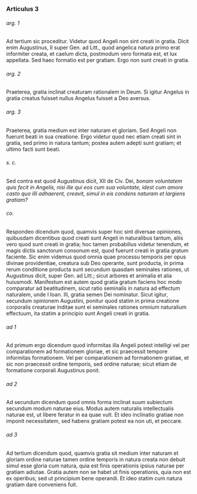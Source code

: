 ### Articulus 3

###### arg. 1
Ad tertium sic proceditur. Videtur quod Angeli non sint creati in gratia. Dicit enim Augustinus, II super Gen. ad Litt., quod angelica natura primo erat informiter creata, et caelum dicta, postmodum vero formata est, et lux appellata. Sed haec formatio est per gratiam. Ergo non sunt creati in gratia.

###### arg. 2
Praeterea, gratia inclinat creaturam rationalem in Deum. Si igitur Angelus in gratia creatus fuisset nullus Angelus fuisset a Deo aversus.

###### arg. 3
Praeterea, gratia medium est inter naturam et gloriam. Sed Angeli non fuerunt beati in sua creatione. Ergo videtur quod nec etiam creati sint in gratia, sed primo in natura tantum; postea autem adepti sunt gratiam; et ultimo facti sunt beati.

###### s. c.
Sed contra est quod Augustinus dicit, XII de Civ. Dei, *bonam voluntatem quis fecit in Angelis, nisi ille qui eos cum sua voluntate, idest cum amore casto quo illi adhaerent, creavit, simul in eis condens naturam et largiens gratiam?*

###### co.
Respondeo dicendum quod, quamvis super hoc sint diversae opiniones, quibusdam dicentibus quod creati sunt Angeli in naturalibus tantum, aliis vero quod sunt creati in gratia; hoc tamen probabilius videtur tenendum, et magis dictis sanctorum consonum est, quod fuerunt creati in gratia gratum faciente. Sic enim videmus quod omnia quae processu temporis per opus divinae providentiae, creatura sub Deo operante, sunt producta, in prima rerum conditione producta sunt secundum quasdam seminales rationes, ut Augustinus dicit, super Gen. ad Litt.; sicut arbores et animalia et alia huiusmodi. Manifestum est autem quod gratia gratum faciens hoc modo comparatur ad beatitudinem, sicut ratio seminalis in natura ad effectum naturalem, unde I Ioan. III, gratia semen Dei nominatur. Sicut igitur, secundum opinionem Augustini, ponitur quod statim in prima creatione corporalis creaturae inditae sunt ei seminales rationes omnium naturalium effectuum, ita statim a principio sunt Angeli creati in gratia.

###### ad 1
Ad primum ergo dicendum quod informitas illa Angeli potest intelligi vel per comparationem ad formationem gloriae, et sic praecessit tempore informitas formationem. Vel per comparationem ad formationem gratiae, et sic non praecessit ordine temporis, sed ordine naturae; sicut etiam de formatione corporali Augustinus ponit.

###### ad 2
Ad secundum dicendum quod omnis forma inclinat suum subiectum secundum modum naturae eius. Modus autem naturalis intellectualis naturae est, ut libere feratur in ea quae vult. Et ideo inclinatio gratiae non imponit necessitatem, sed habens gratiam potest ea non uti, et peccare.

###### ad 3
Ad tertium dicendum quod, quamvis gratia sit medium inter naturam et gloriam ordine naturae tamen ordine temporis in natura creata non debuit simul esse gloria cum natura, quia est finis operationis ipsius naturae per gratiam adiutae. Gratia autem non se habet ut finis operationis, quia non est ex operibus; sed ut principium bene operandi. Et ideo statim cum natura gratiam dare conveniens fuit.

